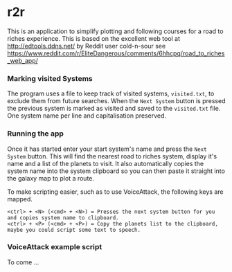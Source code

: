 # r2r
This is an application to simplify plotting and following courses for a road to riches experience.
This is based on the excellent web tool at http://edtools.ddns.net/ by Reddit user cold-n-sour see
 https://www.reddit.com/r/EliteDangerous/comments/6hhcpq/road_to_riches_web_app/ 

### Marking visited Systems
The program uses a file to keep track of visited systems, `visited.txt`, to exclude them from future searches.
When the `Next System` button is pressed the previous system is marked as visited and saved 
to the `visited.txt` file.
One system name per line and capitalisation preserved.

### Running the app 
Once it has started enter your start system's name and press the 
`Next System` button. This will find the nearest road to riches system, display it's name
 and a list of the planets to visit. It also automatically copies the system name into the 
 system clipboard so you can then paste it straight into the galaxy map to plot a route.
 
 To make scripting easier, such as to use VoiceAttack, the following keys are mapped.
 ```
 <ctrl> + <N> (<cmd> + <N>) = Presses the next system button for you and copies system name to clipboard.
 <ctrl> + <P> (<cmd> + <P>) = Copy the planets list to the clipboard, maybe you could script some text to speech. 
```

### VoiceAttack example script
To come ...